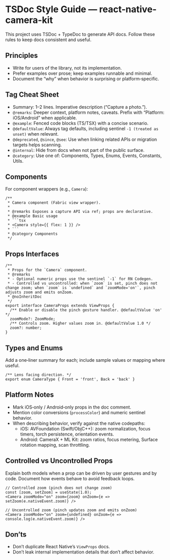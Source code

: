 # TSDoc Style Guide — react-native-camera-kit

This project uses TSDoc + TypeDoc to generate API docs. Follow these rules to keep docs consistent and useful.

## Principles

- Write for users of the library, not its implementation.
- Prefer examples over prose; keep examples runnable and minimal.
- Document the “why” when behavior is surprising or platform‑specific.

## Tag Cheat Sheet

- Summary: 1–2 lines. Imperative description (“Capture a photo.”).
- `@remarks`: Deeper context, platform notes, caveats. Prefix with “Platform: iOS/Android” when applicable.
- `@example`: Fenced code blocks (TS/TSX) with a concise scenario.
- `@defaultValue`: Always tag defaults, including sentinel `-1 (treated as unset)` when relevant.
- `@deprecated`, `@since`, `@see`: Use when linking related APIs or migration targets helps scanning.
- `@internal`: Hide from docs when not part of the public surface.
- `@category`: Use one of: Components, Types, Enums, Events, Constants, Utils.

## Components

For component wrappers (e.g., `Camera`):

```
/**
 * Camera component (Fabric view wrapper).
 *
 * @remarks Exposes a capture API via ref; props are declarative.
 * @example Basic usage
 * ```tsx
 * <Camera style={{ flex: 1 }} />
 * ```
 * @category Components
 */
```

## Props Interfaces

```
/**
 * Props for the `Camera` component.
 * @remarks
 * - Optional numeric props use the sentinel `-1` for RN Codegen.
 * - Controlled vs uncontrolled: when `zoom` is set, pinch does not change zoom; when `zoom` is `undefined` and `zoomMode='on'`, pinch adjusts zoom and emits onZoom.
 * @noInheritDoc
 */
export interface CameraProps extends ViewProps {
  /** Enable or disable the pinch gesture handler. @defaultValue 'on' */
  zoomMode?: ZoomMode;
  /** Controls zoom. Higher values zoom in. @defaultValue 1.0 */
  zoom?: number;
}
```

## Types and Enums

Add a one‑liner summary for each; include sample values or mapping where useful.

```
/** Lens facing direction. */
export enum CameraType { Front = 'front', Back = 'back' }
```

## Platform Notes

- Mark iOS‑only / Android‑only props in the doc comment.
- Mention color conversions (`processColor`) and numeric sentinel behavior.
- When describing behavior, verify against the native codepaths:
  - iOS: AVFoundation (Swift/ObjC++): zoom normalization, focus timers, torch persistence, orientation events.
  - Android: CameraX + ML Kit: zoom ratios, focus metering, Surface rotation mapping, scan throttling.

## Controlled vs Uncontrolled Props

Explain both models when a prop can be driven by user gestures and by code. Document how events behave to avoid feedback loops.

```
// Controlled zoom (pinch does not change zoom)
const [zoom, setZoom] = useState(1.0);
<Camera zoomMode="on" zoom={zoom} onZoom={e => setZoom(e.nativeEvent.zoom)} />

// Uncontrolled zoom (pinch updates zoom and emits onZoom)
<Camera zoomMode="on" zoom={undefined} onZoom={e => console.log(e.nativeEvent.zoom)} />
```

## Don’ts

- Don’t duplicate React Native’s `ViewProps` docs.
- Don’t leak internal implementation details that don’t affect behavior.
